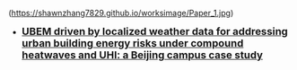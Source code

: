 (https://shawnzhang7829.github.io/worksimage/Paper_1.jpg)
- [<strong><span style="font-size: 18px;">UBEM driven by localized weather data for addressing urban building energy risks under compound heatwaves and UHI: a Beijing campus case study</strong>](https://papers.ssrn.com/sol3/papers.cfm?abstract_id=5555721)

